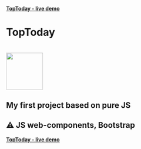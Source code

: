 [**TopToday - live demo**](https://ekarakaptan.github.io/toptoday/public/)
# TopToday
# <img src="https://ekarakaptan.github.io/toptoday/public/favicon.png" width="100">
## My first project based on pure JS 
## :warning: JS web-components, Bootstrap

[**TopToday - live demo**](https://ekarakaptan.github.io/toptoday/public/)
